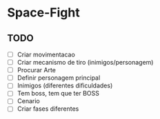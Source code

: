 # Space-Fight

## TODO

- [ ] Criar movimentacao
- [ ] Criar mecanismo de tiro (inimigos/personagem)
- [ ] Procurar Arte
- [ ] Definir personagem principal
- [ ] Inimigos (diferentes dificuldades)
- [ ] Tem boss, tem que ter BOSS
- [ ] Cenario
- [ ] Criar fases diferentes
